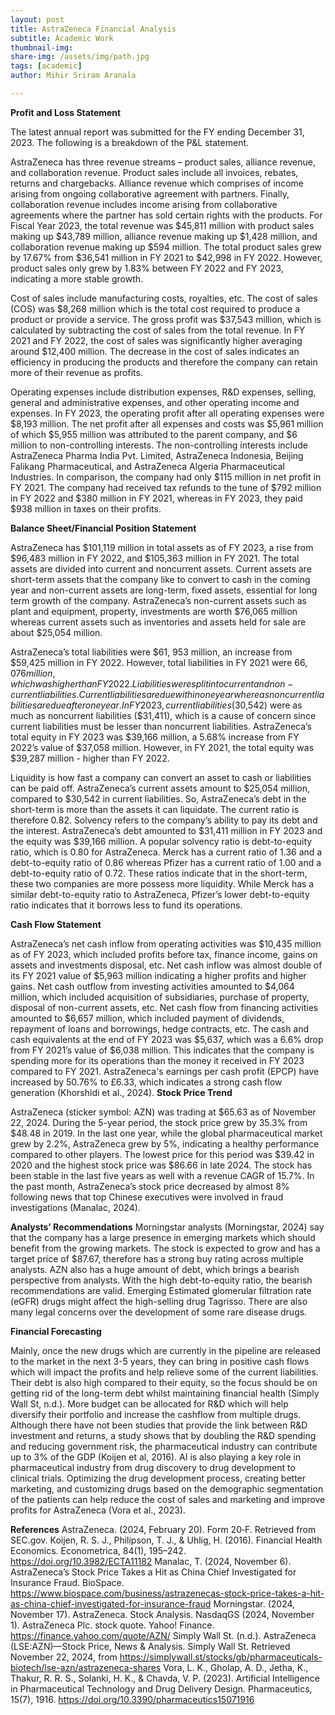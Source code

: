 ```yaml
---
layout: post
title: AstraZeneca Financial Analysis
subtitle: Academic Work
thumbnail-img:
share-img: /assets/img/path.jpg
tags: [academic]
author: Mihir Sriram Aranala

---
```


**Profit and Loss Statement**

The latest annual report was submitted for the FY ending December 31, 2023. The following is a breakdown of the P&L statement.

AstraZeneca has three revenue streams – product sales, alliance revenue, and collaboration revenue. Product sales include all invoices, rebates, returns and chargebacks. Alliance revenue which comprises of income arising from ongoing collaborative agreement with partners. Finally, collaboration revenue includes income arising from collaborative agreements where the partner has sold certain rights with the products. For Fiscal Year 2023, the total revenue was $45,811 million with product sales making up $43,789 million, alliance revenue making up $1,428 million, and collaboration revenue making up $594 million. The total product sales grew by 17.67% from $36,541 million in FY 2021 to $42,998 in FY 2022. However, product sales only grew by 1.83% between FY 2022 and FY 2023, indicating a more stable growth.

Cost of sales include manufacturing costs, royalties, etc. The cost of sales (COS) was $8,268 million which is the total cost required to produce a product or provide a service. The gross profit was $37,543 million, which is calculated by subtracting the cost of sales from the total revenue. In FY 2021 and FY 2022, the cost of sales was significantly higher averaging around $12,400 million. The decrease in the cost of sales indicates an efficiency in producing the products and therefore the company can retain more of their revenue as profits.

Operating expenses include distribution expenses, R&D expenses, selling, general and administrative expenses, and other operating income and expenses. In FY 2023, the operating profit after all operating expenses were $8,193 million. The net profit after all expenses and costs was $5,961 million of which $5,955 million was attributed to the parent company, and $6 million to non-controlling interests. The non-controlling interests include AstraZeneca Pharma India Pvt. Limited, AstraZeneca Indonesia, Beijing Falikang Pharmaceutical, and AstraZeneca Algeria Pharmaceutical Industries. In comparison, the company had only $115 million in net profit in FY 2021. The company had received tax refunds to the tune of $792 million in FY 2022 and $380 million in FY 2021, whereas in FY 2023, they paid $938 million in taxes on their profits.

**Balance Sheet/Financial Position Statement**

AstraZeneca has $101,119 million in total assets as of FY 2023, a rise from $96,483 million in FY 2022, and $105,363 million in FY 2021. The total assets are divided into current and noncurrent assets. Current assets are short-term assets that the company like to convert to cash in the coming year and non-current assets are long-term, fixed assets, essential for long term growth of the company. AstraZeneca’s non-current assets such as plant and equipment, property, investments are worth $76,065 million whereas current assets such as inventories and assets held for sale are about $25,054 million. 

AstraZeneca’s total liabilities were $61, 953 million, an increase from $59,425 million in FY 2022. However, total liabilities in FY 2021 were $66,076 million, 
which was higher than FY 2022. Liabilities were split into current and non-current liabilities. Current liabilities are due within one year whereas noncurrent liabilities are due after one year. In FY 2023, current liabilities ($30,542) were as much as noncurrent liabilities ($31,411), which is a cause of concern since current liabilities must be lesser than noncurrent liabilities. AstraZeneca’s total equity in FY 2023 was $39,166 million, a 5.68% increase from FY 2022’s value of $37,058 million. However, in FY 2021, the total equity was $39,287 million - higher than FY 2022.

Liquidity is how fast a company can convert an asset to cash or liabilities can be paid off. AstraZeneca’s current assets amount to $25,054 million, compared to $30,542 in current liabilities. So, AstraZeneca’s debt in the short-term is more than the assets it can liquidate. The current ratio is therefore 0.82. Solvency refers to the company’s ability to pay its debt and the interest. AstraZeneca’s debt amounted to $31,411 million in FY 2023 and the equity was $39,166 million. A popular solvency ratio is debt-to-equity ratio, which is 0.80 for AstraZeneca. Merck has a current ratio of 1.36 and a debt-to-equity ratio of 0.86 whereas Pfizer has a current ratio of 1.00 and a debt-to-equity ratio of 0.72. These ratios indicate that in the short-term, these two companies are more possess more liquidity. While Merck has a similar debt-to-equity ratio to AstraZeneca, Pfizer’s lower debt-to-equity ratio indicates that it borrows less to fund its operations.

**Cash Flow Statement**

AstraZeneca’s net cash inflow from operating activities was $10,435 million as of FY 2023, which included profits before tax, finance income, gains on assets and investments disposal, etc. Net cash inflow was almost double of its FY 2021 value of $5,963 million indicating a higher profits and higher gains. Net cash outflow from investing activities amounted to $4,064 million, which included acquisition of subsidiaries, purchase of property, disposal of non-current assets, etc.
Net cash flow from financing activities amounted to $6,657 million, which included payment of dividends, repayment of loans and borrowings, hedge contracts, etc. The cash and cash equivalents at the end of FY 2023 was $5,637, which was a 6.6% drop from FY 2021’s value of $6,038 million. This indicates that the company is spending more for its operations than the money it received in FY 2023 compared to FY 2021. AstraZeneca's earnings per cash profit (EPCP) have increased by 50.76% to £6.33, which indicates a strong cash flow generation (Khorshidi et al., 2024).
**Stock Price Trend**

AstraZeneca (sticker symbol: AZN) was trading at $65.63 as of November 22, 2024. During the 5-year period, the stock price grew by 35.3% from $48.48 in 2019.  In the last one year, while the global pharmaceutical market grew by 2.2%, AstraZeneca grew by 5%, indicating a healthy performance compared to other players. The lowest price for this period was $39.42 in 2020 and the highest stock price was $86.66 in late 2024. The stock has been stable in the last five years as well with a revenue CAGR of 15.7%. In the past month, AstraZeneca’s stock price decreased by almost 8% following news that top Chinese executives were involved in fraud investigations (Manalac, 2024).

**Analysts’ Recommendations**
Morningstar analysts (Morningstar, 2024) say that the company has a large presence in emerging markets which should benefit from the growing markets. The stock is expected to grow and has a target price of $87.67, therefore has a strong buy rating across multiple analysts. AZN also has a huge amount of debt, which brings a bearish perspective from analysts. With the high debt-to-equity ratio, the bearish recommendations are valid. Emerging Estimated glomerular filtration rate (eGFR) drugs might affect the high-selling drug Tagrisso. There are also many legal concerns over the development of some rare disease drugs. 

**Financial Forecasting**

Mainly, once the new drugs which are currently in the pipeline are released to the market in the next 3-5 years, they can bring in positive cash flows which will impact the profits and help relieve some of the current liabilities.  Their debt is also high compared to their equity, so the focus should be on getting rid of the long-term debt whilst maintaining financial health (Simply Wall St, n.d.). More budget can be allocated for R&D which will help diversify their portfolio and increase the cashflow from multiple drugs. Although there have not been studies that provide the link between R&D investment and returns, a study shows that by doubling the R&D spending and reducing government risk, the pharmaceutical industry can contribute up to 3% of the GDP (Koijen et al, 2016). AI is also playing a key role in pharmaceutical industry from drug discovery to drug development to clinical trials. Optimizing the drug development process, creating better marketing, and customizing drugs based on the demographic segmentation of the patients can help reduce the cost of sales and marketing and improve profits for AstraZeneca (Vora et al., 2023).

**References**
AstraZeneca. (2024, February 20). Form 20‐F. Retrieved from SEC.gov.
Koijen, R. S. J., Philipson, T. J., & Uhlig, H. (2016). Financial Health Economics. Econometrica, 84(1), 195–242. https://doi.org/10.3982/ECTA11182
Manalac, T. (2024, November 6). AstraZeneca’s Stock Price Takes a Hit as China Chief Investigated for Insurance Fraud. BioSpace. https://www.biospace.com/business/astrazenecas-stock-price-takes-a-hit-as-china-chief-investigated-for-insurance-fraud
Morningstar. (2024, November 17). AstraZeneca. Stock Analysis.
NasdaqGS (2024, November 1). AstraZeneca Plc. stock quote. Yahoo! Finance. https://finance.yahoo.com/quote/AZN/
Simply Wall St. (n.d.). AstraZeneca (LSE:AZN)—Stock Price, News & Analysis. Simply Wall St. Retrieved November 22, 2024, from https://simplywall.st/stocks/gb/pharmaceuticals-biotech/lse-azn/astrazeneca-shares
Vora, L. K., Gholap, A. D., Jetha, K., Thakur, R. R. S., Solanki, H. K., & Chavda, V. P. (2023). Artificial Intelligence in Pharmaceutical Technology and Drug Delivery Design. Pharmaceutics, 15(7), 1916. https://doi.org/10.3390/pharmaceutics15071916
